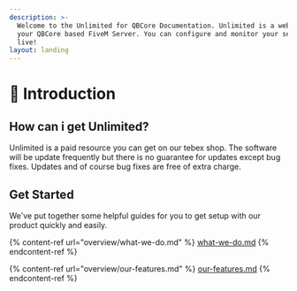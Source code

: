 ```yaml
---
description: >-
  Welcome to the Unlimited for QBCore Documentation. Unlimited is a webpanel for
  your QBCore based FiveM Server. You can configure and monitor your server
  live!
layout: landing
---
```


# 👋 Introduction

## How can i get Unlimited?

Unlimited is a paid resource you can get on our tebex shop. The software will be update frequently but there is no guarantee for updates except bug fixes. Updates and of course bug fixes are free of extra charge.&#x20;

## Get Started

We've put together some helpful guides for you to get setup with our product quickly and easily.

{% content-ref url="overview/what-we-do.md" %}
[what-we-do.md](overview/what-we-do.md)
{% endcontent-ref %}

{% content-ref url="overview/our-features.md" %}
[our-features.md](overview/our-features.md)
{% endcontent-ref %}
